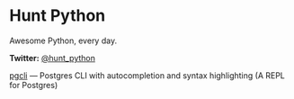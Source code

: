 # Hunt Python
Awesome Python, every day.

**Twitter:** [@hunt_python](https://twitter.com/hunt_python)

[pgcli](http://pgcli.com/) — Postgres CLI with autocompletion and syntax highlighting (A REPL for Postgres)
